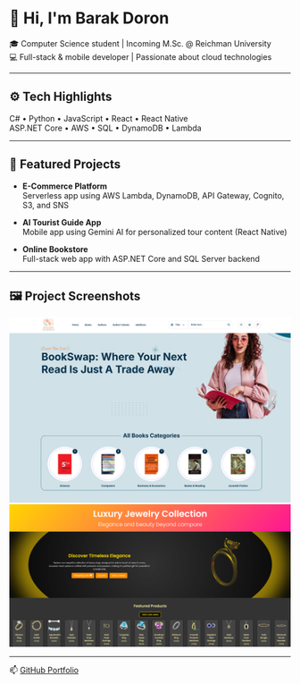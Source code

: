 # 👋 Hi, I'm Barak Doron

🎓 Computer Science student | Incoming M.Sc. @ Reichman University  
💻 Full-stack & mobile developer | Passionate about cloud technologies

---

## ⚙️ Tech Highlights

C# • Python • JavaScript • React • React Native  
ASP.NET Core • AWS • SQL • DynamoDB • Lambda

---

## 🚀 Featured Projects

- **E-Commerce Platform**  
  Serverless app using AWS Lambda, DynamoDB, API Gateway, Cognito, S3, and SNS

- **AI Tourist Guide App**  
  Mobile app using Gemini AI for personalized tour content (React Native)

- **Online Bookstore**  
  Full-stack web app with ASP.NET Core and SQL Server backend

---

## 🖼️ Project Screenshots

![Homepage Screenshot 1](./screenshots/homepage1.png)  
![Homepage Screenshot 2](./screenshots/homepage2.png)

---

📫 [GitHub Portfolio](https://github.com/barakdo)
